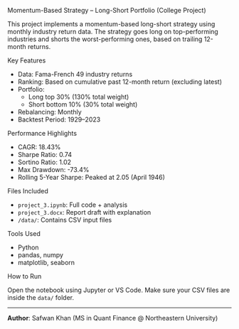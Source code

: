 Momentum-Based Strategy – Long-Short Portfolio (College Project)

This project implements a momentum-based long-short strategy using monthly industry return data. 
The strategy goes long on top-performing industries and shorts the worst-performing ones, based on trailing 12-month returns.

Key Features

- Data: Fama-French 49 industry returns
- Ranking: Based on cumulative past 12-month return (excluding latest)
- Portfolio:
  - Long top 30% (130% total weight)
  - Short bottom 10% (30% total weight)
- Rebalancing: Monthly
- Backtest Period: 1929–2023

Performance Highlights

- CAGR: 18.43%
- Sharpe Ratio: 0.74
- Sortino Ratio: 1.02
- Max Drawdown: -73.4%
- Rolling 5-Year Sharpe: Peaked at 2.05 (April 1946)

Files Included

- `project_3.ipynb`: Full code + analysis
- `project_3.docx`: Report draft with explanation
- `/data/`: Contains CSV input files

Tools Used

- Python
- pandas, numpy
- matplotlib, seaborn

How to Run

Open the notebook using Jupyter or VS Code. Make sure your CSV files are inside the `data/` folder.

---

**Author**: Safwan Khan (MS in Quant Finance @ Northeastern University)
